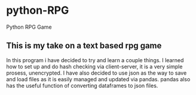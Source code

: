 # python-RPG
Python RPG Game

## This is my take on a text based rpg game

In this program i have decided to try and learn a couple things. I learned how to set up and do hash checking via client-server, it is a very simple prosess, unencrypted. I have also decided to use json as the way to save and load files as it is easily managed and updated via pandas. pandas also has the useful function of converting dataframes to json files.
